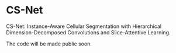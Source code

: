 # CS-Net
CS-Net: Instance-Aware Cellular Segmentation with Hierarchical Dimension-Decomposed Convolutions and Slice-Attentive Learning.


The code will be made public soon.
